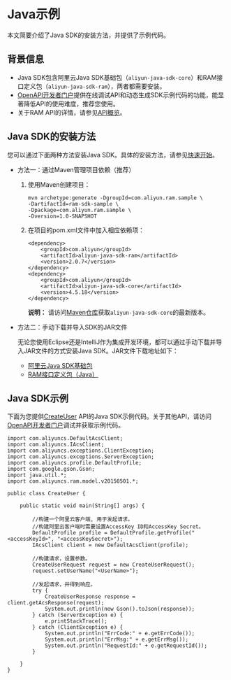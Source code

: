 # Java示例

本文简要介绍了Java SDK的安装方法，并提供了示例代码。

## 背景信息

-   Java SDK包含阿里云Java SDK基础包（`aliyun-java-sdk-core`）和RAM接口定义包（`aliyun-java-sdk-ram`），两者都需要安装。
-   [OpenAPI开发者门户](https://next.api.aliyun.com)提供在线调试API和动态生成SDK示例代码的功能，能显著降低API的使用难度，推荐您使用。
-   关于RAM API的详情，请参见[API概览](/cn.zh-CN/API参考/API参考（RAM）/API概览.md)。

## Java SDK的安装方法

您可以通过下面两种方法安装Java SDK。具体的安装方法，请参见[快速开始]()。

-   方法一：通过Maven管理项目依赖（推荐）
    1.  使用Maven创建项目：

        ```
        mvn archetype:generate -DgroupId=com.aliyun.ram.sample \
        -DartifactId=ram-sdk-sample \
        -Dpackage=com.aliyun.ram.sample \
        -Dversion=1.0-SNAPSHOT
        ```

    2.  在项目的pom.xml文件中加入相应依赖项：

        ```
        <dependency>
            <groupId>com.aliyun</groupId>
            <artifactId>aliyun-java-sdk-ram</artifactId>
            <version>2.0.7</version>
        </dependency>
        <dependency>
            <groupId>com.aliyun</groupId>
            <artifactId>aliyun-java-sdk-core</artifactId>
            <version>4.5.18</version>
        </dependency>
        ```

        **说明：** 请访问[Maven仓库](https://mvnrepository.com/artifact/com.aliyun/aliyun-java-sdk-core)获取`aliyun-java-sdk-core`的最新版本。

-   方法二：手动下载并导入SDK的JAR文件

    无论您使用Eclipse还是IntelliJ作为集成开发环境，都可以通过手动下载并导入JAR文件的方式安装Java SDK。JAR文件下载地址如下：

    -   [阿里云Java SDK基础包](https://mvnrepository.com/artifact/com.aliyun/aliyun-java-sdk-core)
    -   [RAM接口定义包（Java）](https://mvnrepository.com/artifact/com.aliyun/aliyun-java-sdk-ram)

## Java SDK示例

下面为您提供[CreateUser](/cn.zh-CN/API参考/API参考（RAM）/用户管理接口/CreateUser.md) API的Java SDK示例代码。关于其他API，请访问[OpenAPI开发者门户](https://next.api.aliyun.com)调试并获取示例代码。

```
import com.aliyuncs.DefaultAcsClient;
import com.aliyuncs.IAcsClient;
import com.aliyuncs.exceptions.ClientException;
import com.aliyuncs.exceptions.ServerException;
import com.aliyuncs.profile.DefaultProfile;
import com.google.gson.Gson;
import java.util.*;
import com.aliyuncs.ram.model.v20150501.*;

public class CreateUser {

    public static void main(String[] args) {
        
        //构建一个阿里云客户端, 用于发起请求。
        //构建阿里云客户端时需要设置AccessKey ID和AccessKey Secret。
        DefaultProfile profile = DefaultProfile.getProfile("<accessKeyId>", "<accessKeySecret>");
        IAcsClient client = new DefaultAcsClient(profile);
        
        //构建请求，设置参数。
        CreateUserRequest request = new CreateUserRequest();
        request.setUserName("<UserName>");
        
        //发起请求，并得到响应。
        try {
            CreateUserResponse response = client.getAcsResponse(request);
            System.out.println(new Gson().toJson(response));
        } catch (ServerException e) {
            e.printStackTrace();
        } catch (ClientException e) {
            System.out.println("ErrCode:" + e.getErrCode());
            System.out.println("ErrMsg:" + e.getErrMsg());
            System.out.println("RequestId:" + e.getRequestId());
        }

    }
}
```

